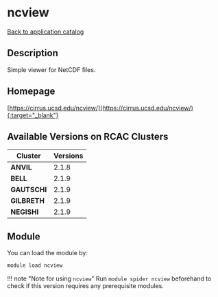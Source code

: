 # ncview

[Back to application catalog](../app_catalog.md)

## Description

Simple viewer for NetCDF files.

## Homepage

[https://cirrus.ucsd.edu/ncview/](https://cirrus.ucsd.edu/ncview/){:target="_blank"}

## Available Versions on RCAC Clusters

|Cluster|Versions|
|---|---|
**ANVIL**|2.1.8
**BELL**|2.1.9
**GAUTSCHI**|2.1.9
**GILBRETH**|2.1.9
**NEGISHI**|2.1.9

## Module

You can load the module by:

```bash
module load ncview
```

!!! note "Note for using `ncview`"
    Run `module spider ncview` beforehand to check if this version requires any prerequisite modules.
